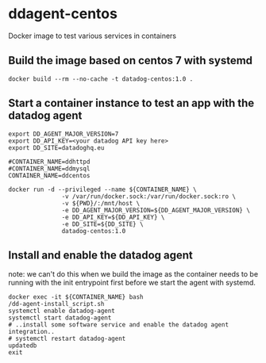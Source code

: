 # ddagent-centos
Docker image to test various services in containers

## Build the image based on centos 7 with systemd
```
docker build --rm --no-cache -t datadog-centos:1.0 .
```


## Start a container instance to test an app with the datadog agent
```
export DD_AGENT_MAJOR_VERSION=7
export DD_API_KEY=<your datadog API key here>
export DD_SITE=datadoghq.eu

#CONTAINER_NAME=ddhttpd
#CONTAINER_NAME=ddmysql
CONTAINER_NAME=ddcentos

docker run -d --privileged --name ${CONTAINER_NAME} \
               -v /var/run/docker.sock:/var/run/docker.sock:ro \
               -v ${PWD}/:/mnt/host \
               -e DD_AGENT_MAJOR_VERSION=${DD_AGENT_MAJOR_VERSION} \
               -e DD_API_KEY=${DD_API_KEY} \
               -e DD_SITE=${DD_SITE} \
               datadog-centos:1.0
```


## Install and enable the datadog agent
note: we can't do this when we build the image as the container needs to be running with the init entrypoint first before we start the agent with systemd.
```
docker exec -it ${CONTAINER_NAME} bash
/dd-agent-install_script.sh
systemctl enable datadog-agent
systemctl start datadog-agent
# ..install some software service and enable the datadog agent integration..
# systemctl restart datadog-agent
updatedb
exit
```
